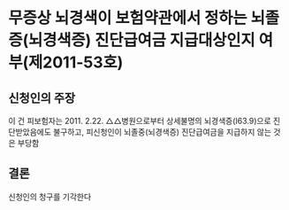 # 무증상 뇌경색이 보험약관에서 정하는 뇌졸증(뇌경색증) 진단급여금 지급대상인지 여부(제2011-53호)

## 신청인의 주장

이 건 피보험자는 2011. 2.22. △△병원으로부터 상세불명의 뇌경색증(I63.9)으로 진단받았음에도 불구하고, 피신청인이 뇌졸중(뇌경색증) 진단급여금을 지급하지 않는 것은 부당함

## 결론

신청인의 청구를 기각한다
